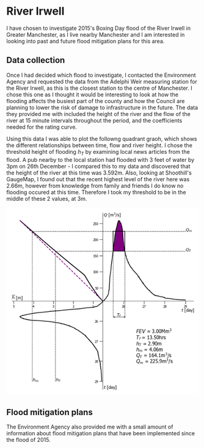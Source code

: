 # River Irwell 
I have chosen to investigate 2015's Boxing Day flood of the River Irwell in Greater Manchester, as I live nearby Manchester and I am interested in looking into past and future flood mitigation plans for this area.

## Data collection
Once I had decided which flood to investigate, I contacted the Environment Agency and requested the data from the Adelphi Weir measuring station for the River Irwell, as this is the closest station to the centre of Manchester. I chose this one as I thought it would be interesting to look at how the flooding affects the busiest part of the county and how the Council are planning to lower the risk of damage to infrastructure in the future. The data they provided me with included the height of the river and the flow of the river at 15 minute intervals throughout the period, and the coefficients needed for the rating curve. 

Using this data I was able to plot the followng quadrant graoh, which shows the different relationships between time, flow and river height. I chose the threshold height of flooding *h<sub>T</sub>* by examining local news articles from the flood. A pub nearby to the local station had flooded with 3 feet of water by 3pm on 26th December - I compared this to my data and discovered that the height of the river at this time was 3.592m. Also, looking at Shoothill's GaugeMap, I found out that the recent highest level of the river here was 2.66m, however from knowledge from family and friends I do know no flooding occured at this time. Therefore I took my threshold to be in the middle of these 2 values, at 3m.

![Don-Quadrant_Graph](https://github.com/Rivers-Project-2018/Group-Project/blob/master/Don-Quadrant_Graph.png)

## Flood mitigation plans
The Environment Agency also provided me with a small amount of information about flood mitigation plans that have been implemented since the flood of 2015. 

